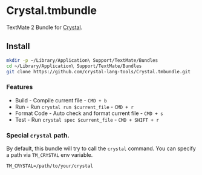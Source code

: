 Crystal.tmbundle
================

TextMate 2 Bundle for [Crystal](crystal-lang.org).

Install
-------

```bash
mkdir -p ~/Library/Application\ Support/TextMate/Bundles
cd ~/Library/Application\ Support/TextMate/Bundles
git clone https://github.com/crystal-lang-tools/Crystal.tmbundle.git
```


### Features

- Build - Compile current file - `CMD + b`
- Run - Run `crystal run $current_file` - `CMD + r`
- Format Code - Auto check and format current file - `CMD + s`
- Test - Run `crystal spec $current_file` - `CMD + SHIFT + r`

### Special `crystal` path.

By default, this bundle will try to call the `crystal` command. You can specify a path via `TM_CRYSTAL` env variable.

```
TM_CRYSTAL=/path/to/your/crystal
```

